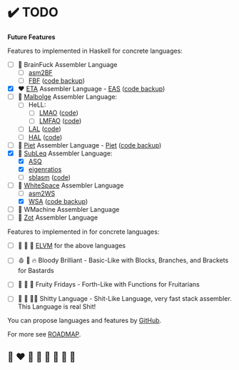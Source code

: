 # ✔️ TODO

**Future Features**

Features to implemented in Haskell for concrete languages:
* [ ] 🌈 BrainFuck Assembler Language
  * [ ] [asm2BF](https://esolangs.org/wiki/Asm2bf)
  * [ ] [FBF](http://www.inshame.com/search/label/My%20Progs%3A%20FuckBrainfuck) ([code backup](https://github.com/esovm/FuckBrainFuck))
* [x] ❤️ [ETA](http://www.miketaylor.org.uk/tech/eta/doc/) Assembler Language - [EAS](http://www.miketaylor.org.uk/tech/eta/doc/easman.html) ([code backup](https://github.com/helvm/eta))
* [ ] 💛 [Malbolge](https://lutter.cc/malbolge/) Assembler Language:
  * [ ] HeLL:
    * [ ] [LMAO](https://lutter.cc/malbolge/assembler.html) ([code](https://github.com/esoteric-programmer/LMAO))
    * [ ] [LMFAO](https://lutter.cc/unshackled/assembler.html) ([code](https://github.com/esoteric-programmer/LMFAO))
  * [ ] [LAL](https://www.trs.cm.is.nagoya-u.ac.jp/projects/Malbolge/lal/lal-def.html.en) ([code](https://git.trs.css.i.nagoya-u.ac.jp/malbolge/lowass)) 
  * [ ] [HAL](https://www.trs.cm.is.nagoya-u.ac.jp/projects/Malbolge/hal/hal-def.html.en) ([code](https://git.trs.css.i.nagoya-u.ac.jp/malbolge/ternary))
* [ ] 💚 [Piet](https://www.dangermouse.net/esoteric/piet.html) Assembler Language -
[Piet](https://www.toothycat.net/wiki/wiki.pl?MoonShadow/Piet) ([code backup](https://github.com/helvm/Piet))
* [x] 💙 [SubLeq](http://mazonka.com/subleq/) Assembler Language:
  * [x] [ASQ](http://mazonka.com/subleq/)
  * [x] [eigenratios](http://eigenratios.blogspot.com/2006/09/mark-ii-oisc-self-interpreter.html)
  * [ ] [sblasm](https://techtinkering.com/articles/subleq-a-one-instruction-set-computer/) ([code](https://github.com/lawrencewoodman/sblasm))
* [ ] 🤍 [WhiteSpace](https://helvm.github.io/wspace/tutorial.html) Assembler Language
  * [ ] [asm2WS](https://github.com/kspalaiologos/asm2ws)
  * [x] [WSA](https://helvm.github.io/wsa/intro.html) ([code backup](https://github.com/helvm/wsa))
* [ ] 🖤 WMachine Assembler Language
* [ ] 🦄 [Zot](https://github.com/helvm/zot_haskell) Assembler Language

Features to implemented in for concrete languages:
* [ ] 👾 🐲 🐉 [ELVM](https://github.com/shinh/elvm/blob/master/ELVM.md) for the above languages
* [ ] 🩸 💎 🔥 Bloody Brilliant - Basic-Like with Blocks, Branches, and Brackets for Bastards
* [ ] 🍆 🍑 🍒 Fruity Fridays - Forth-Like with Functions for Fruitarians
* [ ] 💩 🎤 🧑‍🎤 Shitty Language - Shit-Like Language, very fast stack assembler. This Language is real Shit!


You can propose  languages and features by [GitHub](https://github.com/helvm/helap/issues).

For more see [ROADMAP](ROADMAP.md).

## 🌈 ❤️ 💛 💚 💙 🤍 🖤 🦄
